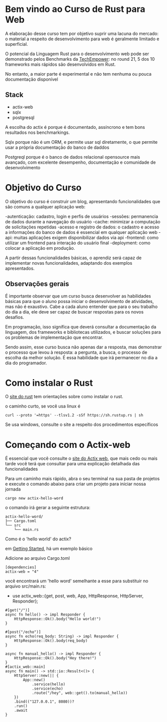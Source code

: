 # Bem vindo ao Curso de Rust para Web


A elaboração desse curso tem por objetivo suprir uma lacuna do mercado: o material a respeito de desenvolvimento para web é geralmente limitado e superficial.

O potencial da Linguagem Rust para o desenvolvimento web pode ser demonstrado pelos Benchmarks da [TechEmpower](https://www.techempower.com/benchmarks/#section=data-r21): no round 21, 5 dos 10 frameworks mais rápidos são desenvolvidos em Rust. 

No entanto, a maior parte é experimental e não tem nenhuma ou pouca documentação disponível

## Stack

- actix-web
- sqlx
- postgresql

A escolha do actix é porque é documentado, assíncrono e tem bons resultados nos benchmarkings. 

Sqlx porque não é um ORM, e permite usar sql diretamente, o que permite usar a própria documentação do banco de daddos

Postgreql porque é o banco de dados relacional opensource mais avançado, com excelente desempenho, documentação e comunidade de desenvolvimento


# Objetivo do Curso

O objetivo do curso é construir um blog, apresentando funcionalidades que são comuns a qualquer aplicação web:

-autenticação: cadastro, login e perfis de usuários
-sessões: permanencia de dados durante a navegação do usuário
-cache: minimizar a computação de solicitações repetidas
-acesso e registro de dados: o cadastro e acesso a informações do banco de dados é essencial em qualquer aplicação web
-api: muitas aplicações exigem disponibilizar dados via api
-frontend: como utilizar um frontend para interação do usuário final
-deployment: como colocar a aplicação em produção. 

A partir dessas funcionalidades básicas, o aprendiz será capaz de implementar novas funcionalidades, adaptando dos exemplos apresentados. 

## Observações gerais

É importante observar que um curso busca desenvolver as habilidades básicas para que o aluno possa iniciar o desenvolvimento de atividades, mas não é exaustivo. 
Cabe a cada aluno entender que para o seu trabalho do dia a dia, ele deve ser capaz de buscar respostas para os novos desafios. 

Em programação, isso significa que deverá consultar a documentação da linguagem, dos frameworks e bibliotecas utilizados, e buscar soluções para os problemas de implementação que encontrar. 

Sendo assim, esse curso busca não apenas dar a resposta, mas demonstrar o processo que levou à resposta: a pergunta, a busca, o processo de escolha da melhor solução. É essa habilidade que irá permanecer no dia a dia do programador. 


# Como instalar o Rust

O [site do rust](https://www.rust-lang.org/pt-BR) tem orientações sobre como instalar o rust. 

o caminho curto, se você usa linux é 

    curl --proto '=https' --tlsv1.2 -sSf https://sh.rustup.rs | sh

Se usa windows, consulte o site a respeito dos procedimentos específicos


# Começando com o Actix-web

É essencial que você consulte o [site do Actix web](), que mais cedo ou mais tarde você terá que consultar para uma explicação detalhada das funcionalidades

Para um caminho mais rápido, abra o seu terminal na sua pasta de projetos e execute o comando abaixo para criar um projeto para iniciar nossa jornada


    cargo new actix-hello-word

o comando irá gerar a seguinte estrutura:

    actix-hello-word/
    ├── Cargo.toml
    └── src
        └── main.rs

Como é o 'hello world' do actix? 

em [Getting Started](https://actix.rs/docs/getting-started), há um exemplo básico

Adicione ao arquivo Cargo.toml

    [dependencies]
    actix-web = "4"

 você encontrará um 'hello word' semelhante a esse para substituir no arquivo src/main.rs: 


*    use actix_web::{get, post, web, App, HttpResponse, HttpServer, Responder};

    #[get("/")]
    async fn hello() -> impl Responder {
        HttpResponse::Ok().body("Hello world!")
    }

    #[post("/echo")]
    async fn echo(req_body: String) -> impl Responder {
        HttpResponse::Ok().body(req_body)
    }

    async fn manual_hello() -> impl Responder {
        HttpResponse::Ok().body("Hey there!")
    }
    #[actix_web::main]
    async fn main() -> std::io::Result<()> {
        HttpServer::new(|| {
            App::new()
                .service(hello)
                .service(echo)
                .route("/hey", web::get().to(manual_hello))
        })
        .bind(("127.0.0.1", 8080))?
        .run()
        .await
    }


